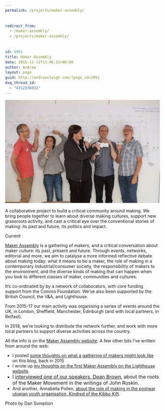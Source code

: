```yaml
---
permalink: /projects/maker-assembly/


redirect_from:
  - /maker-assembly/
  - /projects/maker-assembly/


id: 1951
title: Maker Assembly
date: 2015-11-12T13:46:21+00:00
author: Andrew
layout: page
guid: http://andrewsleigh.com/?page_id=1951
dsq_thread_id:
  - "4312336932"
---
```


<img class="wp-image-2225 size-full" src="/assets/2018/01/sm-team-shot.jpeg" alt=""     />

A collaborative project to build a critical community around making. We bring people together to learn about diverse making cultures, support new grassroots activity, and cast a critical eye over the conventional stories of making: its past and future, its politics and impact.

<span class="label">Current</span>

<!--more-->

[Maker Assembly](http://makerassembly.org) is a gathering of makers, and a critical conversation about maker culture: its past, present and future. Through events, networks, editorial and more, we aim to catalyse a more informed reflective debate about making today: what it means to be a maker, the role of making in a contemporary industrial/consumer society, the responsibility of makers to the environment, and the diverse kinds of making that can happen when you look to different classes of maker, communities and cultures.

It&#8217;s co-ordinated by by a network of collaborators, with core funding support from the Comino Foundation. We&#8217;ve also been supported by the British Council, the V&A, and Lighthouse.

From 2015–17 our main activity was organising a series of events around the UK, in London, Sheffield, Manchester, Edinburgh (and with local partners, in Belfast).

In 2018, we&#8217;re looking to distribute the network further, and work with more local partners to support diverse activities across the country.

All the info is on the [Maker Assembly website](http://makerassembly.org). A few other bits I&#8217;ve written  from around the web:

  * I posted [some thoughts on what a gathering of makers might look like](/2015/06/13/makers-come-together/) on this blog, back in 2015
  * I wrote up [my thoughts on the first Maker Assembly on the Lighthouse website](http://www.lighthouse.org.uk/news/reflections-on-maker-assembly-2015).
  * <span style="font-size: 1rem;">I </span><a style="font-size: 1rem;" href="https://medium.com/maker-assembly/john-ruskin-grandfather-of-the-maker-movement-853706eb2bd">interviewed one of our speakers, Dean Brown</a><span style="font-size: 1rem;">, about the roots of the Maker Movement in the writings of John Ruskin. </span>
  * And another, Annabella Pollen, [about the role of making in the postwar utopian  youth organisation, Kindred of the Kibbo Kift](https://medium.com/maker-assembly/kindred-of-the-kibbo-kift-7943a4c095fc).


Photo by Dan Sumption